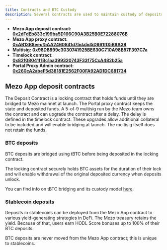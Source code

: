```yaml
---
title: Contracts and BTC Custody
description: Several contracts are used to maintain custody of deposits for Mezo.
---
```


* **Mezo App deposit contract:** [**0x2dFdEb833c199ba5D166C90A3B25B0E72288076B**](https://etherscan.io/address/0x2dfdeb833c199ba5d166c90a3b25b0e72288076b)
* **Mezo App proxy contract:** [**0xAB13B8eecf5AA2460841d75da5d5D861fD5B8A39**](https://etherscan.io/address/0xab13b8eecf5aa2460841d75da5d5d861fd5b8a39)
* **Multisig:** [**0x98D8899c3030741925BE630C710A98B57F397C7a**](https://etherscan.io/address/0x98D8899c3030741925BE630C710A98B57F397C7a)
* **Timelock contract:** [**0x82f08041f1Bc1aa399320743F33f75CcA482b25a**](https://etherscan.io/address/0x82f08041f1Bc1aa399320743F33f75CcA482b25a)
* **Portal Proxy Admin contract:** [**0x260cA2abeF5d38181E2562F00FA92AD1DC681734**](https://etherscan.io/address/0x260ca2abef5d38181e2562f00fa92ad1dc681734)

## **Mezo App deposit contracts**

The Deposit Contract is a locking contract that holds funds until they are bridged to Mezo mainnet at launch. The Portal proxy contract keeps the state and deposited funds. A 5-of-9 multisig run by the Mezo team owns the contract and can upgrade the contract after a delay. The delay is defined in the timelock contract. These upgrades allow additional collateral to be included and will enable bridging at launch. The multisig itself does not retain the funds.

### BTC deposits

BTC deposits are bridged using tBTC before being deposited in the locking contract.

The locking contract securely holds BTC assets for the duration of their lock and will enable withdrawal of the original deposited currency when deposits unlock.

You can find info on tBTC bridging and its custody model [here](../user-guides/bitcoin-on-mezo/tbtc/).

### Stablecoin deposits

Deposits in stablecoins can be deployed from the Mezo App contract to various yield-generating strategies in DeFi. The Mezo treasury retains the yield. Because of that, users earn HODL Score bonuses up to 100% of their BTC deposits.&#x20;

BTC deposits are never moved from the Mezo App contract; this is unique to stablecoins.

